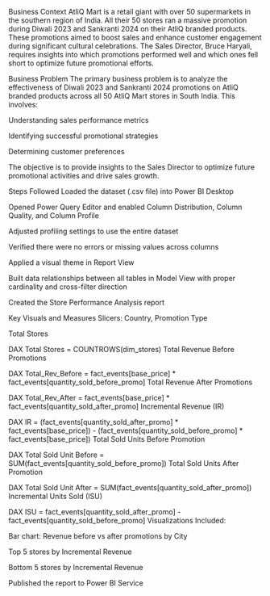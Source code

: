 Business Context
AtliQ Mart is a retail giant with over 50 supermarkets in the southern region of India. All their 50 stores ran a massive promotion during Diwali 2023 and Sankranti 2024 on their AtliQ branded products. These promotions aimed to boost sales and enhance customer engagement during significant cultural celebrations. The Sales Director, Bruce Haryali, requires insights into which promotions performed well and which ones fell short to optimize future promotional efforts.

Business Problem
The primary business problem is to analyze the effectiveness of Diwali 2023 and Sankranti 2024 promotions on AtliQ branded products across all 50 AtliQ Mart stores in South India. This involves:

Understanding sales performance metrics

Identifying successful promotional strategies

Determining customer preferences

The objective is to provide insights to the Sales Director to optimize future promotional activities and drive sales growth.

Steps Followed
Loaded the dataset (.csv file) into Power BI Desktop

Opened Power Query Editor and enabled Column Distribution, Column Quality, and Column Profile

Adjusted profiling settings to use the entire dataset

Verified there were no errors or missing values across columns

Applied a visual theme in Report View

Built data relationships between all tables in Model View with proper cardinality and cross-filter direction

Created the Store Performance Analysis report

Key Visuals and Measures
Slicers: Country, Promotion Type

Total Stores

DAX
Total Stores = COUNTROWS(dim_stores)
Total Revenue Before Promotions

DAX
Total_Rev_Before = fact_events[base_price] * fact_events[quantity_sold_before_promo]
Total Revenue After Promotions

DAX
Total_Rev_After = fact_events[base_price] * fact_events[quantity_sold_after_promo]
Incremental Revenue (IR)

DAX
IR = (fact_events[quantity_sold_after_promo] * fact_events[base_price]) 
     - (fact_events[quantity_sold_before_promo] * fact_events[base_price])
Total Sold Units Before Promotion

DAX
Total Sold Unit Before = SUM(fact_events[quantity_sold_before_promo])
Total Sold Units After Promotion

DAX
Total Sold Unit After = SUM(fact_events[quantity_sold_after_promo])
Incremental Units Sold (ISU)

DAX
ISU = fact_events[quantity_sold_after_promo] - fact_events[quantity_sold_before_promo]
Visualizations Included:

Bar chart: Revenue before vs after promotions by City

Top 5 stores by Incremental Revenue

Bottom 5 stores by Incremental Revenue

Published the report to Power BI Service
